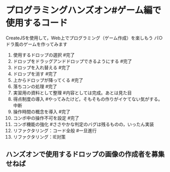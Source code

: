 # プログラミングハンズオン#ゲーム編で使用するコード
CreateJSを使用して，Web上でプログラミング（ゲーム作成）を楽しもう
パ○ドラ風のゲームを作ってみます

1. 使用するドロップの選択 #完了
2. ドロップをドラッグアンドドロップできるようにする #完了
3. ドロップを入れ替える #完了
4. ドロップを消す #完了
5. 上からドロップが降ってくる #完了
6. 落ちコンの処理 #完了
7. 実習用の資料として整理 #内容としては完成。あとは見た目
8. 得点制度の導入 #やってみたけど，そもそもの作りがイケてない気がする。中断
9. 操作時間の概念を導入 #完了
10. コンボ中の操作不可を設定 #完了
11. コンボ機能の強化 #ささやかな判定のバグは残るものの，いったん実装
12. リファクタリング：コード全般 #一旦進行
13. リファクタリング：IE対策


## ハンズオンで使用するドロップの画像の作成者を募集せねば
